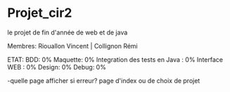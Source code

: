 Projet_cir2
===========

le projet de fin d'année de web et de java

Membres: Riouallon Vincent | Collignon Rémi

ETAT:
  BDD: 0%
  Maquette: 0%
  Integration des tests en Java : 0%
  Interface WEB : 0%
  Design: 0%
  Debug: 0%


-quelle page afficher si erreur? page d'index ou de choix de projet
